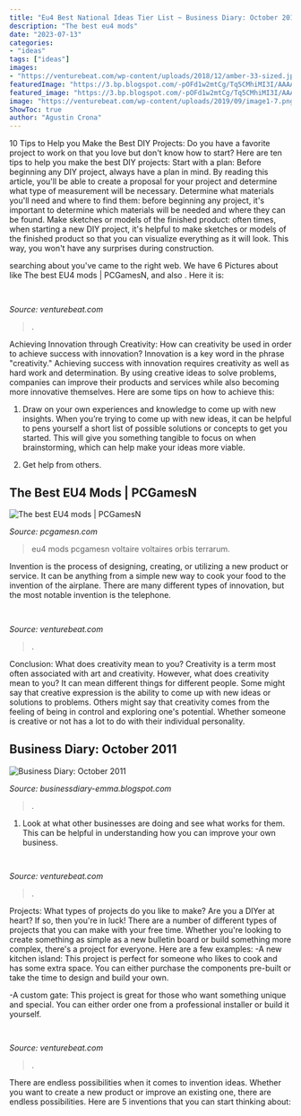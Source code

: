 ```yaml
---
title: "Eu4 Best National Ideas Tier List ~ Business Diary: October 2011"
description: "The best eu4 mods"
date: "2023-07-13"
categories:
- "ideas"
tags: ["ideas"]
images:
- "https://venturebeat.com/wp-content/uploads/2018/12/amber-33-sized.jpg?w=800"
featuredImage: "https://3.bp.blogspot.com/-pOFd1w2mtCg/Tq5CMhiMI3I/AAAAAAAAFFc/cs35jx3ZwYI/s1600/ecommerce_web_development.jpg"
featured_image: "https://3.bp.blogspot.com/-pOFd1w2mtCg/Tq5CMhiMI3I/AAAAAAAAFFc/cs35jx3ZwYI/s1600/ecommerce_web_development.jpg"
image: "https://venturebeat.com/wp-content/uploads/2019/09/image1-7.png?w=640"
ShowToc: true
author: "Agustin Crona"
---
```



10 Tips to Help you Make the Best DIY Projects:
Do you have a favorite project to work on that you love but don't know how to start? Here are ten tips to help you make the best DIY projects: 
Start with a plan: Before beginning any DIY project, always have a plan in mind. By reading this article, you'll be able to create a proposal for your project and determine what type of measurement will be necessary. Determine what materials you'll need and where to find them: before beginning any project, it's important to determine which materials will be needed and where they can be found. Make sketches or models of the finished product: often times, when starting a new DIY project, it's helpful to make sketches or models of the finished product so that you can visualize everything as it will look. This way, you won't have any surprises during construction.

	

		
searching about  you've came to the right web. We have 6 Pictures about  like The best EU4 mods | PCGamesN,  and also . Here it is:
		
    
## 

<img loading=lazy src="https://venturebeat.com/wp-content/uploads/2019/11/sirired.jpg" onerror="this.onerror=null;this.src='https://tse3.mm.bing.net/th?id=OIP.JLRusF0NhdqAVoxmYe6LnQHaDt&amp;pid=15.1';" alt="">

_Source: venturebeat.com_

>. 

	

Achieving Innovation through Creativity: How can creativity be used in order to achieve success with innovation?
Innovation is a key word in the phrase "creativity." Achieving success with innovation requires creativity as well as hard work and determination. By using creative ideas to solve problems, companies can improve their products and services while also becoming more innovative themselves. Here are some tips on how to achieve this: 
1. Draw on your own experiences and knowledge to come up with new insights. When you’re trying to come up with new ideas, it can be helpful to pens yourself a short list of possible solutions or concepts to get you started. This will give you something tangible to focus on when brainstorming, which can help make your ideas more viable. 

2. Get help from others.

    
## The Best EU4 Mods | PCGamesN

<img loading=lazy src="https://www.pcgamesn.com/wp-content/uploads/2021/01/eu4-mods-voltaires-nightmare-2.jpg" onerror="this.onerror=null;this.src='https://tse2.mm.bing.net/th?id=OIP.U-VXsRlOxlTrQdFW5RSIuAHaEK&amp;pid=15.1';" alt="The best EU4 mods | PCGamesN">

_Source: pcgamesn.com_

>eu4 mods pcgamesn voltaire voltaires orbis terrarum. 

	

Invention is the process of designing, creating, or utilizing a new product or service. It can be anything from a simple new way to cook your food to the invention of the airplane. There are many different types of innovation, but the most notable invention is the telephone.

    
## 

<img loading=lazy src="https://venturebeat.com/wp-content/uploads/2019/11/vivoexynos-e1573227653262.jpg" onerror="this.onerror=null;this.src='https://tse2.mm.bing.net/th?id=OIP.oTbiObz3bFvUIhbHnSiY5wHaEK&amp;pid=15.1';" alt="">

_Source: venturebeat.com_

>. 

	

Conclusion: What does creativity mean to you?
Creativity is a term most often associated with art and creativity. However, what does creativity mean to you? It can mean different things for different people. Some might say that creative expression is the ability to come up with new ideas or solutions to problems. Others might say that creativity comes from the feeling of being in control and exploring one's potential. Whether someone is creative or not has a lot to do with their individual personality.

    
## Business Diary: October 2011

<img loading=lazy src="https://3.bp.blogspot.com/-pOFd1w2mtCg/Tq5CMhiMI3I/AAAAAAAAFFc/cs35jx3ZwYI/s1600/ecommerce_web_development.jpg" onerror="this.onerror=null;this.src='https://tse3.mm.bing.net/th?id=OIP.8i9wPgiIIrXTMliltlU8_gAAAA&amp;pid=15.1';" alt="Business Diary: October 2011">

_Source: businessdiary-emma.blogspot.com_

>. 

	

1. Look at what other businesses are doing and see what works for them. This can be helpful in understanding how you can improve your own business. 

    
## 

<img loading=lazy src="https://venturebeat.com/wp-content/uploads/2018/12/amber-33-sized.jpg?w=800" onerror="this.onerror=null;this.src='https://tse4.mm.bing.net/th?id=OIP.veBmFWX3HXV8NVuPMrjrHAHaE7&amp;pid=15.1';" alt="">

_Source: venturebeat.com_

>. 

	

Projects: What types of projects do you like to make?
Are you a DIYer at heart? If so, then you're in luck! There are a number of different types of projects that you can make with your free time. Whether you're looking to create something as simple as a new bulletin board or build something more complex, there's a project for everyone. Here are a few examples: 
-A new kitchen island: This project is perfect for someone who likes to cook and has some extra space. You can either purchase the components pre-built or take the time to design and build your own. 

-A custom gate: This project is great for those who want something unique and special. You can either order one from a professional installer or build it yourself.

    
## 

<img loading=lazy src="https://venturebeat.com/wp-content/uploads/2019/09/image1-7.png?w=640" onerror="this.onerror=null;this.src='https://tse2.mm.bing.net/th?id=OIP.MXKRSeSntpSnKBP_zY2X1gHaDv&amp;pid=15.1';" alt="">

_Source: venturebeat.com_

>. 

	

There are endless possibilities when it comes to invention ideas. Whether you want to create a new product or improve an existing one, there are endless possibilities. Here are 5 inventions that you can start thinking about: 


